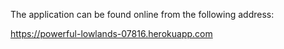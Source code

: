 The application can be found online from the following address:

https://powerful-lowlands-07816.herokuapp.com